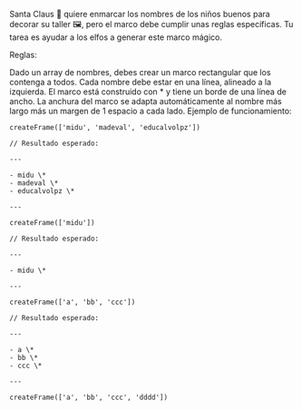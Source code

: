 Santa Claus 🎅 quiere enmarcar los nombres de los niños buenos para decorar su taller 🖼️, pero el marco debe cumplir unas reglas específicas. Tu tarea es ayudar a los elfos a generar este marco mágico.

Reglas:

Dado un array de nombres, debes crear un marco rectangular que los contenga a todos.
Cada nombre debe estar en una línea, alineado a la izquierda.
El marco está construido con \* y tiene un borde de una línea de ancho.
La anchura del marco se adapta automáticamente al nombre más largo más un margen de 1 espacio a cada lado.
Ejemplo de funcionamiento:

```
createFrame(['midu', 'madeval', 'educalvolpz'])

// Resultado esperado:

---

- midu \*
- madeval \*
- educalvolpz \*

---

createFrame(['midu'])

// Resultado esperado:

---

- midu \*

---

createFrame(['a', 'bb', 'ccc'])

// Resultado esperado:

---

- a \*
- bb \*
- ccc \*

---

createFrame(['a', 'bb', 'ccc', 'dddd'])
```
